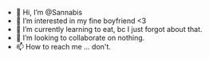 - 👋 Hi, I’m @Sannabis
- 👀 I’m interested in my fine boyfriend <3
- 🌱 I’m currently learning to eat, bc I just forgot about that.
- 💞️ I’m looking to collaborate on nothing.
- 📫 How to reach me ... don't.

<!---
Sannabis/Sannabis is a ✨ special ✨ repository because its `README.md` (this file) appears on your GitHub profile.
You can click the Preview link to take a look at your changes.
--->
